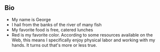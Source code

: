 ## Bio
 - My name is George
 - I hail from the banks of the river of many fish
 - My favorite food is free, catered lunches
 - Red is my favorite color.  According to some resources available on the Web, this means I specifically enjoy physical labor and working with my hands.  It turns out that's more or less true.
 
